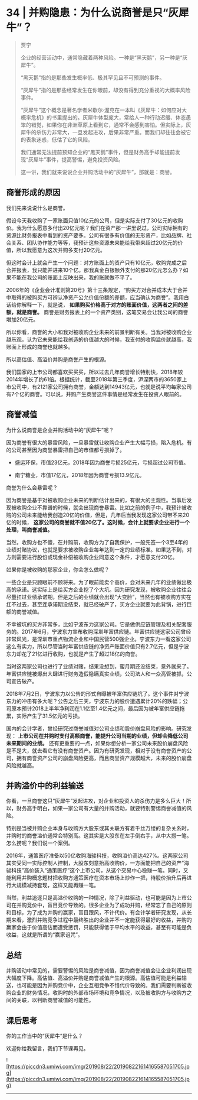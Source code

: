 # 34 | 并购隐患：为什么说商誉是只“灰犀牛”？

> 贾宁
> 
> 企业的经营活动中，通常隐藏着两种风险。一种是“黑天鹅”，另一种是“灰犀牛”。
> 
> “黑天鹅”指的是那些发生概率低、极其罕见且不可预测的事件。
> 
> “灰犀牛”指的是那些经常发生在你眼前，却没有得到充分重视的大概率风险事件。
> 
> “灰犀牛”这个概念是著名学者米歇尔·渥克在一本叫《灰犀牛：如何应对大概率危机》的书里提出的。灰犀牛体型庞大，常给人一种行动迟缓、体态愚笨的错觉，如果你在非洲草原上看到它，通常不会感到害怕。但实际上，灰犀牛的杀伤力非常大，一旦发起进攻，后果非常严重。而我们却往往会被它的表象迷惑，低估了它的风险。
> 
> 我们通常无法提前预知企业的“黑天鹅”事件，但是财务高手却能提前发现“灰犀牛”事件，提高警惕，避免投资风险。
> 
> 这一讲，我们就来说说企业并购活动中的“灰犀牛”，那就是：商誉。

## 商誉形成的原因

我们先来说说什么是商誉。

假设今天我收购了一家账面只值10亿元的公司，但是实际支付了30亿元的收购价。我为什么愿意多付出20亿元呢？我们在资产那一讲里说过，公司实际拥有的资源比财务报表中看到的资产要多。公司有很多有价值的无形资产，比如品牌、社会关系、团队协作能力等等，我预计这些资源未来能给我带来超过20亿元的价值，所以我愿意为这次并购多支付20亿元。

但这时会计上就会产生一个问题：对方账面上的资产只有10亿元，收购完成之后合并报表，我只能并进来10个亿。那我真金白银额外支付的那20亿元怎么办？如果不能在我公司的账面上反映出来，我的账就做不平了。

2006年的《企业会计准则第20号》第十三条规定，“购买方对合并成本大于合并中取得的被购买方可辨认净资产公允价值份额的差额，应当确认为商誉”。我用白话给你解释一下，就是说， **如果购买价格高于对方的账面价值，这两者之间的差额，就是商誉。** 商誉是财务报表上的一个资产类别，这笔交易会让我公司的商誉增加20亿元。

所以你看，商誉的大小和我对被收购企业未来的前景判断有关。当我对被收购企业越乐观，认为它未来能给我创造的价值越大的时候，我支付的收购溢价就越高，我账面上形成的商誉也就越多。

所以高估值、高溢价并购是商誉产生的根源。

我们国家的上市公司都喜欢买买买，所以过去几年商誉增长特别快，2018年较2014年增长了约61倍。根据统计，截至2018年第三季度，沪深两市的3650家上市公司中，有2121家公司拥有商誉，金额达到14943亿元，也就是说平均每家公司有7个亿的商誉。可以说，并购产生商誉这件事情是经常发生在投资人眼前的。

## 商誉减值

为什么说商誉是企业并购活动中的“灰犀牛”呢？

因为商誉有很大的暴雷风险，一旦暴雷就让收购企业产生大幅亏损，陷入危机。有的公司甚至因为商誉暴雷把自己的市值都亏损掉了。

* 盛运环保，市值23亿元，2018年因为商誉亏损25亿元，亏损超过公司市值。

* 南宁糖业，市值17亿元，2018年因为商誉亏损13.9亿元。

商誉为什么会暴雷呢？

因为商誉是基于对被收购企业未来的判断估计出来的，有很大的主观性。当事后发现被收购企业不靠谱的时候，就会出现商誉暴雷。比如之前的例子中，我预计被收购的公司未来能给我创造20亿的价值，但是，几年后当我发现这家公司带不来20亿的时候， **这家公司的商誉就不值20亿了。这时候，会计上就要求企业进行一个处理，叫商誉减值。**

当然，收购方也不傻，在并购前，收购方为了自我保护，一般先签一个3至4年的业绩对赌协议，也就是要求被收购企业每年达到一定的业绩标准。如果达不到，对方则需要进行股份或现金补偿被收购企业同意这个条件，才愿意支付20亿。

如果你是被收购的那家企业，你会怎么做呢？

一些企业是只顾眼前不顾将来。为了眼前能卖个高价，会对未来几年的业绩做出极高的承诺。这实际上是给买方企业挖了个大坑。因为研究发现，被收购企业往往会尽量扛过业绩承诺期，但是之后的业绩就会出现“大变脸”，当然也有被收购方实在扛不过去，甚至连承诺期没结束，就已经破产了，买方企业就要为此背锅，进行巨额的商誉减值。

不幸被坑的买方非常多，比如宁波东力这家公司。它是做供应链管理及相关配套服务的。2017年6月，宁波东力宣布收购深圳年富供应链。年富供应链这家公司曾经非常风光，是深圳市重点物流企业和中国民营500强企业。宁波东力一看这家公司这么有实力，所以尽管当时年富供应链的净资产账面价值只有2.7亿元，但是宁波东力却花了21亿进行收购，也就是产生了超过18亿的商誉。

当时这两家公司也进行了业绩对赌，结果没想到，蜜月期还没结束，意外就来了。年富供应链被爆出大肆进行财务造假隐瞒真实业绩，公司法人和一众高管被抓，公司宣告破产。

2018年7月2日，宁波东力以公告的形式自曝被年富供应链坑了。这个事件对宁波东力的冲击有多大呢？公告之后三天，宁波东力的股价遭遇累计20%的跌幅；公司原本预计2018上半年净利润在1.1亿至1.4亿元之间，最后因为被年富供应链拖累，实际产生了31.5亿元的亏损。

国内的会计学者，曾经研究过商誉减值对公司业绩和股价崩盘风险的影响。研究发现： **上市公司在并购时支付高额商誉，能提升公司当期的业绩，但却会降低公司未来期间的业绩。** 还有更重要的一点，如果你想分析一家公司未来股价崩盘风险是不是大，就去看它有没有商誉资产。因为有研究发现，相对于没有商誉资产的公司，拥有商誉资产公司的崩盘风险更高，而且商誉资产规模越大，未来的股价崩盘风险就越高。

## 并购溢价中的利益输送

你看，一旦商誉这只“灰犀牛”发起进攻，对企业和投资人的杀伤力是多么巨大！所以，财务高手明白，如果一家公司有大量的并购活动，就要特别警惕商誉减值的风险。

特别是当被并购企业本身与收购方大股东或其关联方有着千丝万缕的复杂关系时，并购时的商誉溢价通常会特别高。这其实是大股东在左手倒右手，从中大捞一笔。怎么捞呢？我们说一个案例。

2016年，通策医疗准备以50亿收购海骏科技，收购溢价高达427%。这两家公司其实受同一实际控制人控制，大股东刻意抬高收购价，一方面能把自己的资产“海骏科技”高价装入“通策医疗”这个上市公司，从这个交易中心稳赚一笔。同时，又能利用并购概念题材把收购方通策医疗在资本市场上炒作一把，待股价抬升后再进行大规模减持套现，这样又能再赚一笔。

当然，利益追逐只是高溢价收购的一种情况，除了利益驱动，也可能是因为上市公司在并购竞价中，盲目竞价导致的。很多企业为了成功并购，经常忘了自己的原则和目标，为了成为并购的赢家，盲目跟风，不计代价。有会计学者研究发现，从长期来看，激烈并购竞争过程中最终胜出的企业并不一定能获得最好的收益，并购的赢家会由于价值高估而遭受惩罚，只能获得低于平均水平的收益，甚至有可能是负收益，这就是所谓的“赢家诅咒”。

## 总结

并购活动中常见的，需要警惕的风险是商誉减值，因为商誉减值会让企业利润出现大幅度下降。高估值、高溢价并购是商誉减值产生的根源。高估值可能是利益输送，也可能是因为并购竞价中，企业互相竞争不惜代价导致的。我们需要判断被收购企业的财务情况，收购时的外部市场环境和竞争情况，以及被收购方与收购方之间的关联，以判断商誉减值的可能性。

## 课后思考

你的工作当中的“灰犀牛”是什么？

欢迎你给我留言，我们下节课再见。

![https://piccdn3.umiwi.com/img/201908/22/201908221614165587051705.jpg](https://piccdn3.umiwi.com/img/201908/22/201908221614165587051705.jpg)

---
